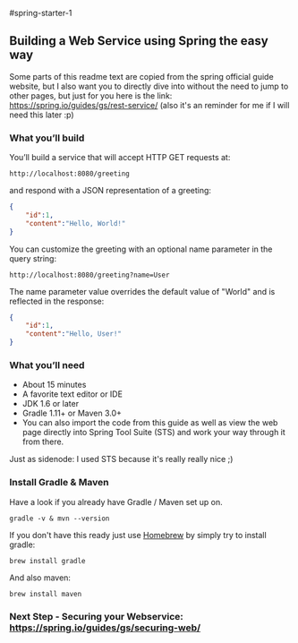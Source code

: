 #spring-starter-1

## Building a Web Service using Spring the easy way

Some parts of this readme text are copied from the spring official guide website, but I also want you to directly dive into without the need to jump to other pages, but just for you here is the link:  https://spring.io/guides/gs/rest-service/ (also it's an reminder for me if I will need this later :p)

### What you’ll build
You’ll build a service that will accept HTTP GET requests at:
```
http://localhost:8080/greeting
```
and respond with a JSON representation of a greeting:
```json
{
    "id":1,
    "content":"Hello, World!"
}
```
You can customize the greeting with an optional name parameter in the query string:
```
http://localhost:8080/greeting?name=User
```
The name parameter value overrides the default value of "World" and is reflected in the response:
```json
{
    "id":1,
    "content":"Hello, User!"
}
```

### What you’ll need

- About 15 minutes
- A favorite text editor or IDE
- JDK 1.6 or later
- Gradle 1.11+ or Maven 3.0+
- You can also import the code from this guide as well as view the web page directly into Spring Tool Suite (STS) and work your way through it from there.

Just as sidenode: I used STS because it's really really nice ;)

### Install Gradle & Maven
Have a look if you already have Gradle / Maven set up on.
```
gradle -v & mvn --version
```
If you don't have this ready just use [Homebrew] by simply try to install gradle:
```
brew install gradle
```
And also maven:
```
brew install maven
```

### Next Step - Securing your Webservice: https://spring.io/guides/gs/securing-web/

[Homebrew]:https://github.com/Homebrew/homebrew

